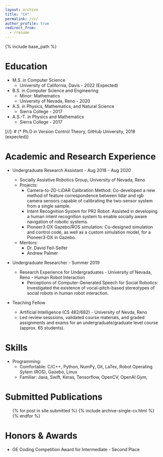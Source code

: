 ```yaml
---
layout: archive
title: "CV"
permalink: /cv/
author_profile: true
redirect_from:
  - /resume
---
```


{% include base_path %}

Education
======
* M.S. in Computer Science
	- University of California, Davis - 2022 (Expected)
* B.S. in Computer Science and Engineering
	- Minor: Mathematics
	- University of Nevada, Reno - 2020
* A.S. in Physics, Mathematics, and Natural Science
	- Sierra College - 2017
* A.S.-T. in Physics and Mathematics
	- Sierra College - 2017

[//]: # (* Ph.D in Version Control Theory, GitHub University, 2018 (expected))

Academic and Research Experience
======
* Undergraduate Research Assistant  - Aug 2018 - Aug 2020
	- Socially Assistive Robotics Group, University of Nevada, Reno
  	- Projects:
  		- Camera-to-2D-LiDAR Calibration Method: Co-developed a new method of feature correspondence between lidar and rgb camera sensors capable of calibrating the two-sensor system from a single sample.
  		- Intent Recognition System for PR2 Robot: Assisted in developing a human intent recognition system to enable socially aware navigation of robotic systems.
  		- Pioneer3-DX Gazebo/ROS simulation: Co-designed simulation and control code, as well as a custom simulation model, for a Pioneer3-DX in Gazebo.
	- Mentors:
		- Dr. David Feil-Seifer
		- Andrew Palmer
 		
 		
* Undergraduate Researcher - Summer 2019
	- Research Experience for Undergraduates - University of Nevada, Reno - Human Robot Interaction
		- Perceptions of Computer-Generated Speech for Social Robotics: Investigated the existence of vocal-pitch-based stereotypes of social robots in human robot interaction. 

* Teaching Fellow
	- Artificial Intelligence (CS 482/682) - University of Nevda, Reno
	- Led review sesssions, validated course materials, and graded assignments and exams for an undergraduate/graduate level course (approx. 65 students).

  
Skills
======
* Programming:
	- Comfortable: C/C++, Python, NumPy, Git, LaTex, Robot Operating Sytem (ROS), Gazebo, Linux
	- Familiar:  Java, Swift, Keras, Tensorflow, OpenCV, OpenAI Gym,


Submitted Publications
======
  <ul>{% for post in site.submitted %}
    {% include archive-single-cv.html %}
  {% endfor %}</ul>

Honors & Awards
======
* GE Coding Competition Award for Intermediate - Second Place
